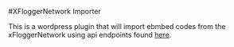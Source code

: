 #XFloggerNetwork Importer

This is a wordpress plugin that will import ebmbed codes from the xFloggerNetwork using api endpoints found [here][1].


[1]:https://github.com/xfloggernetwork/embeds


